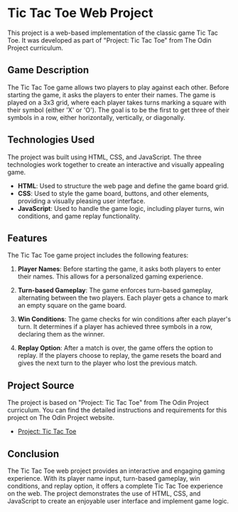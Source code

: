 # Tic Tac Toe Web Project

This project is a web-based implementation of the classic game Tic Tac Toe. It was developed as part of "Project: Tic Tac Toe" from The Odin Project curriculum.

## Game Description

The Tic Tac Toe game allows two players to play against each other. Before starting the game, it asks the players to enter their names. The game is played on a 3x3 grid, where each player takes turns marking a square with their symbol (either 'X' or 'O'). The goal is to be the first to get three of their symbols in a row, either horizontally, vertically, or diagonally.

## Technologies Used

The project was built using HTML, CSS, and JavaScript. The three technologies work together to create an interactive and visually appealing game.

- **HTML**: Used to structure the web page and define the game board grid.
- **CSS**: Used to style the game board, buttons, and other elements, providing a visually pleasing user interface.
- **JavaScript**: Used to handle the game logic, including player turns, win conditions, and game replay functionality.

## Features

The Tic Tac Toe game project includes the following features:

1. **Player Names**: Before starting the game, it asks both players to enter their names. This allows for a personalized gaming experience.

2. **Turn-based Gameplay**: The game enforces turn-based gameplay, alternating between the two players. Each player gets a chance to mark an empty square on the game board.

3. **Win Conditions**: The game checks for win conditions after each player's turn. It determines if a player has achieved three symbols in a row, declaring them as the winner.

4. **Replay Option**: After a match is over, the game offers the option to replay. If the players choose to replay, the game resets the board and gives the next turn to the player who lost the previous match.

## Project Source

The project is based on "Project: Tic Tac Toe" from The Odin Project curriculum. You can find the detailed instructions and requirements for this project on The Odin Project website.

- [Project: Tic Tac Toe](https://www.theodinproject.com/lessons/node-path-javascript-tic-tac-toe)

## Conclusion

The Tic Tac Toe web project provides an interactive and engaging gaming experience. With its player name input, turn-based gameplay, win conditions, and replay option, it offers a complete Tic Tac Toe experience on the web. The project demonstrates the use of HTML, CSS, and JavaScript to create an enjoyable user interface and implement game logic.

